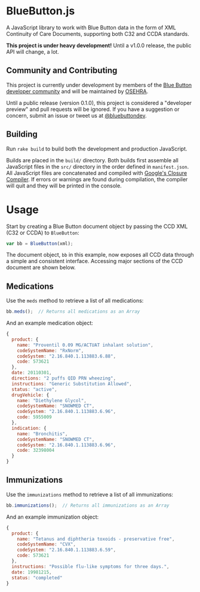 
# BlueButton.js

A JavaScript library to work with Blue Button data in the form of XML Continuity of Care Documents, supporting both C32 and CCDA standards.

**This project is under heavy development!** Until a v1.0.0 release, the public API will change, a lot.

## Community and Contributing

This project is currently under development by members of the [Blue Button developer community](https://github.com/blue-button?tab=members) and will be maintained by [OSEHRA](http://osehra.org).

Until a public release (version 0.1.0), this project is considered a "developer preview" and pull requests will be ignored. If you have a suggestion or concern, submit an issue or tweet us at [@bluebuttondev](http://twitter.com/bluebuttondev).

## Building

Run `rake build` to build both the development and production JavaScript.

Builds are placed in the `build/` directory. Both builds first assemble all JavaScript files in the `src/` directory in the order defined in `manifest.json`. All JavaScript files are concatenated and compiled with [Google's Closure Compiler](http://developers.google.com/closure/compiler/). If errors or warnings are found during compilation, the compiler will quit and they will be printed in the console.

<!--
## Running Tests

Run `rake tests`.

Tests are run using [PhantomJS](http://phantomjs.org), [QUnit](http://qunitjs.com), and [JSHint](http://www.jshint.com).
-->

# Usage

Start by creating a Blue Button document object by passing the CCD XML (C32 or CCDA) to `BlueButton`:

```javascript
var bb = BlueButton(xml);
```

The document object, `bb` in this example, now exposes all CCD data through a simple and consistent interface. Accessing major sections of the CCD document are shown below.

## Medications

Use the `meds` method to retrieve a list of all medications:

```javascript
bb.meds();  // Returns all medications as an Array
```

And an example medication object:

```javascript
{
  product: {
    name: "Proventil 0.09 MG/ACTUAT inhalant solution",
    codeSystemName: "RxNorm",
    codeSystem: "2.16.840.1.113883.6.88",
    code: 573621
  },
  date: 20110301,
  directions: "2 puffs QID PRN wheezing",
  instructions: "Generic Substitution Allowed",
  status: "active",
  drugVehicle: {
    name: "Diethylene Glycol",
    codeSystemName: "SNOWMED CT",
    codeSystem: "2.16.840.1.113883.6.96",
    code: 5955009
  },
  indication: {
    name: "Bronchitis",
    codeSystemName: "SNOWMED CT",
    codeSystem: "2.16.840.1.113883.6.96",
    code: 32398004
  }
}
```

## Immunizations

Use the `immunizations` method to retrieve a list of all immunizations:

```javascript
bb.immunizations();  // Returns all immunizations as an Array
```

And an example immunization object:

```javascript
{
  product: {
    name: "Tetanus and diphtheria toxoids - preservative free",
    codeSystemName: "CVX",
    codeSystem: "2.16.840.1.113883.6.59",
    code: 573621
  },
  instructions: "Possible flu-like symptoms for three days.",
  date: 19981215,
  status: "completed"
}
```



<!--
## Labs

```javascript
bb.labs();

bb.labs({
  from: '1-9-10',
  to: '7-14-12'
});

bb.labs({
  type: 'a1c'
});

bb.labs({
  type: [
    'a1c', 'hdl', 'ldl', 'tg'
  ]
});

bb.labRanges('chol');

// returns
// {
//   chol: {
//     min: 34,
//     max: 129
//   }
// }

bb.labRanges([
  'chol', 'hdl', 'ldl'
]);

// returns
// {
//   chol: {
//     min: 23,
//     max: 242
//   },
//   hdl: {
//     min: 22,
//     max: 45
//   },
//   ldl: {
//     min: 34,
//     max: 42
//   }
// }
```

## UI Examples

```javascript
bb.UI.labBar({
  name: 'hdl',
  date: '2-13-12',
  bind_to: 'hdl-bar'
});

bb.UI.medList({
  from: '8-16-10',
  to: '10-18-12',
  bind_to: 'my-meds'
});
```
-->
